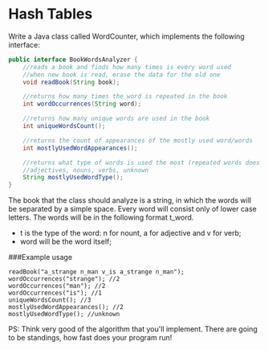 Hash Tables
=====================
Write a Java class called WordCounter, which implements the following interface:

```Java
public interface BookWordsAnalyzer {
    //reads a book and finds how many times is every word used
    //when new book is read, erase the data for the old one 
    void readBook(String book);

    //returns how many times the word is repeated in the book
    int wordOccurrences(String word);

    //returns how many unique words are used in the book
    int uniqueWordsCount();

    //returns the count of appearances of the mostly used word/words
    int mostlyUsedWordAppearances();

    //returns what type of words is used the most (repeated words does matter)
    //adjectives, nouns, verbs, unknown
    String mostlyUsedWordType();
}
```

The book that the class should analyze is a string, in which the words will be separated
by a simple space. Every word will consist only of lower case letters. The words will be in the following format
t_word. 
* t is the type of the word: n for nount, a for adjective and v for verb;
* word will be the word itself;

###Example usage

```
readBook("a_strange n_man v_is a_strange n_man");
wordOccurrences("strange"); //2
wordOccurrences("man"); //2
wordOccurrences("is"); //1
uniqueWordsCount(); //3
mostlyUsedWordAppearances(); //2
mostlyUsedWordType(); //unknown
```

PS: Think very good of the algorithm that you'll implement. There are going to be standings, how fast does your program run!